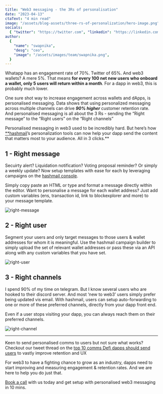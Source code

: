 ```yaml
---
title: "Web3 messaging - the 3Rs of personalisation"
date: "2023-04-13"
ctaText: "4 min read"
image: "/assets/blog-assets/three-rs-of-personalization/hero-image.png"
socials:
  { "twitter": "https://twitter.com", "linkedin": "https://linkedin.com" }
author:
  {
    "name": "swapnika",
    "desg": "ceo",
    "image": "/assets/images/team/swapnika.png",
  }
---
```


Whatapp has an engagement rate of 70%. Twitter of 65%. And web3 wallets? A mere 5%. That means **for every 100 net new users who onboard a wallet, only 5 users will return within a month**. For a dapp in web3, this is probably much lower. 

One sure shot way to increase engagement across wallets and dApps, is personalised messaging. Data shows that using personalized messaging across multiple channels can drive ***90% higher***
customer retention rate. And personalised messaging is all about the 3 Rs - sending the “Right message” to the “Right users” on the “Right channels”

Personalised messaging in web3 used to be incredibly hard. But here’s how [**hashmail](https://hashmail.dev)’s personalization tools can now help your dapp send the content that matters most to your audience. All in 3 clicks.** 

## **1 - Right message**

Secuirty alert? Liquidation notification? Voting proposal reminder? Or simply a weekly update? Now setup templates with ease for each by leveraging campaigns on the [hashmail console](https://console.hashmail.dev). 

Simply copy paste an HTML or type and format a message directly within the editor. 
Want to personalise a message for each wallet address? Just add custom variables (ens, transaction id, link to blockexplorer and more) to your message template. 

![right-message](/assets/blog-assets/three-rs-of-personalization/right-message.png)


## **2 - Right user**

Segment your users and only target messages to those users & wallet addresses for whom it is meaningful. Use the hashmail campaign builder to simply upload the set of relevant wallet addresses or pass these via an API along with any custom variables that you have set.

![right-user](/assets/blog-assets/three-rs-of-personalization/right-user.png)


## **3 - Right channels**

I spend 90% of my time on telegram. But I know several users who are hooked to their discord server. And most ‘new to web3’ users simply prefer being updated vis email. With hashmail, users can setup auto-forwarding to one or more of these preferred channels, directly from your dapp front end. 

Even if a user stops visiting your dapp, you can always reach them on their preferred channels. 

![right-channel](/assets/blog-assets/three-rs-of-personalization/right-channel.png)

---

Keen to send personalised comms to users but not sure what works? Checkout our tweet thread on the [top 10 comms Defi dapps should send users](https://twitter.com/0x_hashmail/status/1637813056293027846) to vastly improve retention and UX

For web3 to have a fighting chance to grow as an industry, dapps need to start improving and measuring engagement & retention rates. And we are here to help you do just that. 

[Book a call](https://calendly.com/swapnika/hashmail-partnership) with us today and get setup with personalised web3 messaging in 10 mins.